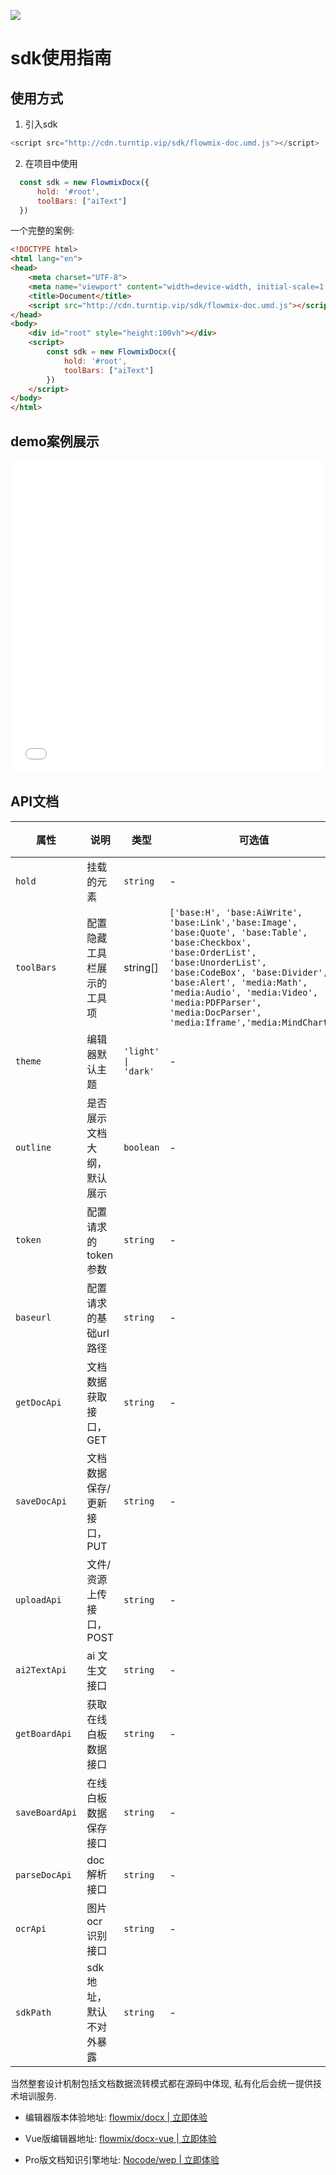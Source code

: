 ![](https://cdn.dooring.cn/FsWxPE7xtNMxky68Y_asibdaEIKu)

# sdk使用指南

## 使用方式

1. 引入sdk

```js
<script src="http://cdn.turntip.vip/sdk/flowmix-doc.umd.js"></script>
```

2. 在项目中使用

```js
  const sdk = new FlowmixDocx({
      hold: '#root',
      toolBars: ["aiText"]
  })
```

一个完整的案例:

```html
<!DOCTYPE html>
<html lang="en">
<head>
    <meta charset="UTF-8">
    <meta name="viewport" content="width=device-width, initial-scale=1.0">
    <title>Document</title>
    <script src="http://cdn.turntip.vip/sdk/flowmix-doc.umd.js"></script>
</head>
<body>
    <div id="root" style="height:100vh"></div>
    <script>
        const sdk = new FlowmixDocx({
            hold: '#root',
            toolBars: ["aiText"]
        })
    </script>
</body>
</html>
```

## demo案例展示

<iframe src="/docz/demo.html" style="border:none;width:100%;height:500px"></iframe>



## API文档

| 属性 | 说明 | 类型 | 可选值 | 默认值 |
| ---- | ---- | ---- | ---- | ---- |
| `hold` | 挂载的元素 | `string` | - | - |
| `toolBars` | 配置隐藏工具栏展示的工具项 | string[] | `['base:H', 'base:AiWrite', 'base:Link','base:Image', 'base:Quote', 'base:Table', 'base:Checkbox', 'base:OrderList', 'base:UnorderList', 'base:CodeBox', 'base:Divider', 'base:Alert', 'media:Math', 'media:Audio', 'media:Video', 'media:PDFParser', 'media:DocParser', 'media:Iframe','media:MindChart']` | - |
| `theme` | 编辑器默认主题 | `'light' \| 'dark'` | - | `light` |
| `outline` | 是否展示文档大纲，默认展示 | `boolean` | - | `true` |
| `token` | 配置请求的 token 参数 | `string` | - | - |
| `baseurl` | 配置请求的基础url路径 | `string` | - | - |
| `getDocApi` | 文档数据获取接口，GET | `string` | - | - |
| `saveDocApi` | 文档数据保存/更新接口，PUT | `string` | - | - |
| `uploadApi` | 文件/资源上传接口，POST | `string` | - | - |
| `ai2TextApi` | ai 文生文接口 | `string` | - | - |
| `getBoardApi` | 获取在线白板数据接口 | `string` | - | - |
| `saveBoardApi` | 在线白板数据保存接口 | `string` | - | - |
| `parseDocApi` | doc 解析接口 | `string` | - | - |
| `ocrApi` | 图片 ocr 识别接口 | `string` | - | - |
| `sdkPath` | sdk 地址，默认不对外暴露 | `string` | - | - |




当然整套设计机制包括文档数据流转模式都在源码中体现, 私有化后会统一提供技术培训服务.

- 编辑器版本体验地址: [flowmix/docx | 立即体验](http://flowmix.turntip.cn/docx)

- Vue版编辑器地址: [flowmix/docx-vue | 立即体验](http://flowmix.turntip.cn/docx-vue)

- Pro版文档知识引擎地址: [Nocode/wep | 立即体验](http://doc.dooring.vip)
